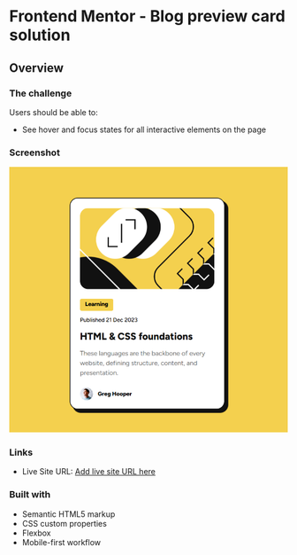 # Frontend Mentor - Blog preview card solution

## Overview

### The challenge

Users should be able to:

- See hover and focus states for all interactive elements on the page

### Screenshot
![alt text](image.png)


### Links
- Live Site URL: [Add live site URL here](https://your-live-site-url.com)

### Built with
- Semantic HTML5 markup
- CSS custom properties
- Flexbox
- Mobile-first workflow

